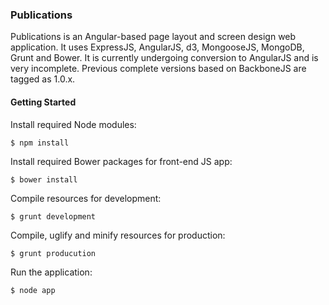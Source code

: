 ### Publications

Publications is an Angular-based page layout and screen design web application. It uses ExpressJS, AngularJS, d3, MongooseJS, MongoDB, Grunt and Bower. It is currently undergoing conversion to AngularJS and is very incomplete. Previous complete versions based on BackboneJS are tagged as 1.0.x.

#### Getting Started

Install required Node modules:
```
$ npm install
```

Install required Bower packages for front-end JS app:
```
$ bower install
```

Compile resources for development:
```
$ grunt development
```

Compile, uglify and minify resources for production:
```
$ grunt producution
```

Run the application:
```
$ node app
```
